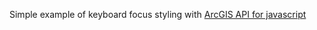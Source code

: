 Simple example of keyboard focus styling with [ArcGIS API for javascript](https://developers.arcgis.com/javascript/)
